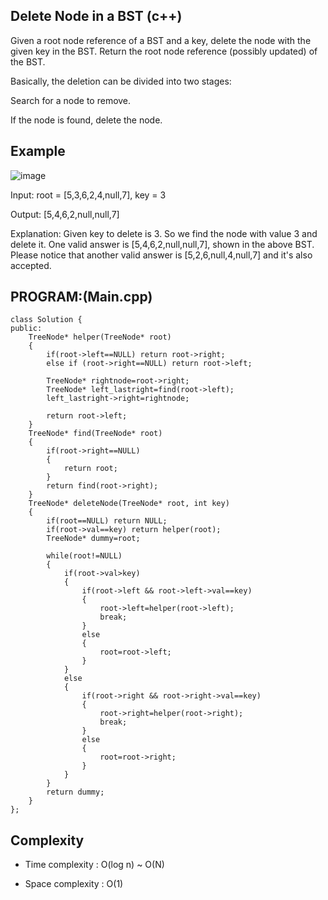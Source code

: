 ## Delete Node in a BST (c++)

Given a root node reference of a BST and a key, delete the node with the given key in the BST. Return the root node reference (possibly updated) of the BST.

Basically, the deletion can be divided into two stages:

Search for a node to remove.

If the node is found, delete the node.

## Example
![image](https://github.com/user-attachments/assets/f25f7781-c805-4561-a106-4aac62e2bf2a)

Input: root = [5,3,6,2,4,null,7], key = 3

Output: [5,4,6,2,null,null,7]

Explanation: Given key to delete is 3. So we find the node with value 3 and delete it.
One valid answer is [5,4,6,2,null,null,7], shown in the above BST.
Please notice that another valid answer is [5,2,6,null,4,null,7] and it's also accepted.
## PROGRAM:(Main.cpp)
```
class Solution {
public:
    TreeNode* helper(TreeNode* root)
    {
        if(root->left==NULL) return root->right;
        else if (root->right==NULL) return root->left;

        TreeNode* rightnode=root->right;
        TreeNode* left_lastright=find(root->left);
        left_lastright->right=rightnode;

        return root->left;
    }
    TreeNode* find(TreeNode* root)
    {
        if(root->right==NULL)
        {
            return root;
        } 
        return find(root->right);
    }
    TreeNode* deleteNode(TreeNode* root, int key) 
    {
        if(root==NULL) return NULL;
        if(root->val==key) return helper(root); 
        TreeNode* dummy=root;

        while(root!=NULL)
        {
            if(root->val>key)
            {
                if(root->left && root->left->val==key)
                {
                    root->left=helper(root->left);
                    break;
                }
                else
                {
                    root=root->left;
                }
            }
            else
            {
                if(root->right && root->right->val==key)
                {
                    root->right=helper(root->right);
                    break;
                }
                else
                {
                    root=root->right;
                }
            }
        } 
        return dummy; 
    }
};
```
## Complexity
- Time complexity : O(log n) ~ O(N)

- Space complexity : O(1)
